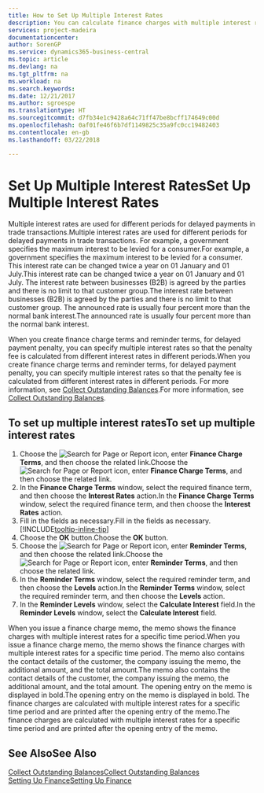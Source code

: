 ```yaml
---
title: How to Set Up Multiple Interest Rates
description: You can calculate finance charges with multiple interest rates for a specific period. The interest calculation is similar for all financial charges, with variation only in the rate of interest for a specific period.
services: project-madeira
documentationcenter: 
author: SorenGP
ms.service: dynamics365-business-central
ms.topic: article
ms.devlang: na
ms.tgt_pltfrm: na
ms.workload: na
ms.search.keywords: 
ms.date: 12/21/2017
ms.author: sgroespe
ms.translationtype: HT
ms.sourcegitcommit: d7fb34e1c9428a64c71ff47be8bcff174649c00d
ms.openlocfilehash: 0af01fe46f6b7df1149825c35a9fc0cc19482403
ms.contentlocale: en-gb
ms.lasthandoff: 03/22/2018

---
```

# <a name="set-up-multiple-interest-rates"></a><span data-ttu-id="ef265-104">Set Up Multiple Interest Rates</span><span class="sxs-lookup"><span data-stu-id="ef265-104">Set Up Multiple Interest Rates</span></span>
<span data-ttu-id="ef265-105">Multiple interest rates are used for different periods for delayed payments in trade transactions.</span><span class="sxs-lookup"><span data-stu-id="ef265-105">Multiple interest rates are used for different periods for delayed payments in trade transactions.</span></span> <span data-ttu-id="ef265-106">For example, a government specifies the maximum interest to be levied for a consumer.</span><span class="sxs-lookup"><span data-stu-id="ef265-106">For example, a government specifies the maximum interest to be levied for a consumer.</span></span> <span data-ttu-id="ef265-107">This interest rate can be changed twice a year on 01 January and 01 July.</span><span class="sxs-lookup"><span data-stu-id="ef265-107">This interest rate can be changed twice a year on 01 January and 01 July.</span></span> <span data-ttu-id="ef265-108">The interest rate between businesses (B2B) is agreed by the parties and there is no limit to that customer group.</span><span class="sxs-lookup"><span data-stu-id="ef265-108">The interest rate between businesses (B2B) is agreed by the parties and there is no limit to that customer group.</span></span> <span data-ttu-id="ef265-109">The announced rate is usually four percent more than the normal bank interest.</span><span class="sxs-lookup"><span data-stu-id="ef265-109">The announced rate is usually four percent more than the normal bank interest.</span></span>

<span data-ttu-id="ef265-110">When you create finance charge terms and reminder terms, for delayed payment penalty, you can specify multiple interest rates so that the penalty fee is calculated from different interest rates in different periods.</span><span class="sxs-lookup"><span data-stu-id="ef265-110">When you create finance charge terms and reminder terms, for delayed payment penalty, you can specify multiple interest rates so that the penalty fee is calculated from different interest rates in different periods.</span></span> <span data-ttu-id="ef265-111">For more information, see [Collect Outstanding Balances](receivables-collect-outstanding-balances.md).</span><span class="sxs-lookup"><span data-stu-id="ef265-111">For more information, see [Collect Outstanding Balances](receivables-collect-outstanding-balances.md).</span></span>

## <a name="to-set-up-multiple-interest-rates"></a><span data-ttu-id="ef265-112">To set up multiple interest rates</span><span class="sxs-lookup"><span data-stu-id="ef265-112">To set up multiple interest rates</span></span>  
1.  <span data-ttu-id="ef265-113">Choose the ![Search for Page or Report](media/ui-search/search_small.png "Search for Page or Report icon") icon, enter **Finance Charge Terms**, and then choose the related link.</span><span class="sxs-lookup"><span data-stu-id="ef265-113">Choose the ![Search for Page or Report](media/ui-search/search_small.png "Search for Page or Report icon") icon, enter **Finance Charge Terms**, and then choose the related link.</span></span>  
2.  <span data-ttu-id="ef265-114">In the **Finance Charge Terms** window, select the required finance term, and then choose the **Interest Rates** action.</span><span class="sxs-lookup"><span data-stu-id="ef265-114">In the **Finance Charge Terms** window, select the required finance term, and then choose the **Interest Rates** action.</span></span>  
3.  <span data-ttu-id="ef265-115">Fill in the fields as necessary.</span><span class="sxs-lookup"><span data-stu-id="ef265-115">Fill in the fields as necessary.</span></span> [!INCLUDE[tooltip-inline-tip](includes/tooltip-inline-tip_md.md)]
4.  <span data-ttu-id="ef265-116">Choose the **OK** button.</span><span class="sxs-lookup"><span data-stu-id="ef265-116">Choose the **OK** button.</span></span>  
5.  <span data-ttu-id="ef265-117">Choose the ![Search for Page or Report](media/ui-search/search_small.png "Search for Page or Report icon") icon, enter **Reminder Terms**, and then choose the related link.</span><span class="sxs-lookup"><span data-stu-id="ef265-117">Choose the ![Search for Page or Report](media/ui-search/search_small.png "Search for Page or Report icon") icon, enter **Reminder Terms**, and then choose the related link.</span></span>  
6.  <span data-ttu-id="ef265-118">In the **Reminder Terms** window, select the required reminder term, and then choose the **Levels** action.</span><span class="sxs-lookup"><span data-stu-id="ef265-118">In the **Reminder Terms** window, select the required reminder term, and then choose the **Levels** action.</span></span>  
7.  <span data-ttu-id="ef265-119">In the **Reminder Levels** window, select the **Calculate Interest** field.</span><span class="sxs-lookup"><span data-stu-id="ef265-119">In the **Reminder Levels** window, select the **Calculate Interest** field.</span></span>  

<span data-ttu-id="ef265-120">When you issue a finance charge memo, the memo shows the finance charges with multiple interest rates for a specific time period.</span><span class="sxs-lookup"><span data-stu-id="ef265-120">When you issue a finance charge memo, the memo shows the finance charges with multiple interest rates for a specific time period.</span></span> <span data-ttu-id="ef265-121">The memo also contains the contact details of the customer, the company issuing the memo, the additional amount, and the total amount.</span><span class="sxs-lookup"><span data-stu-id="ef265-121">The memo also contains the contact details of the customer, the company issuing the memo, the additional amount, and the total amount.</span></span> <span data-ttu-id="ef265-122">The opening entry on the memo is displayed in bold.</span><span class="sxs-lookup"><span data-stu-id="ef265-122">The opening entry on the memo is displayed in bold.</span></span> <span data-ttu-id="ef265-123">The finance charges are calculated with multiple interest rates for a specific time period and are printed after the opening entry of the memo.</span><span class="sxs-lookup"><span data-stu-id="ef265-123">The finance charges are calculated with multiple interest rates for a specific time period and are printed after the opening entry of the memo.</span></span>  

## <a name="see-also"></a><span data-ttu-id="ef265-124">See Also</span><span class="sxs-lookup"><span data-stu-id="ef265-124">See Also</span></span>  
[<span data-ttu-id="ef265-125">Collect Outstanding Balances</span><span class="sxs-lookup"><span data-stu-id="ef265-125">Collect Outstanding Balances</span></span>](receivables-collect-outstanding-balances.md)  
[<span data-ttu-id="ef265-126">Setting Up Finance</span><span class="sxs-lookup"><span data-stu-id="ef265-126">Setting Up Finance</span></span>](finance-setup-finance.md)

